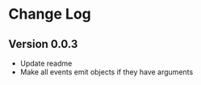 # Change Log

## Version 0.0.3

- Update readme
- Make all events emit objects if they have arguments
